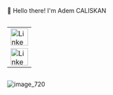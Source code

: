 👋 Hello there! I'm Adem CALISKAN 

<a href="https://git.io/typing-svg"><img src="https://readme-typing-svg.demolab.com?font=Fira+Code&pause=1000&width=435&lines=Welcome+to+my+GITHUB++%F0%9F%91%8B" alt="" /></a>

<table>
    <tr><td colspan="3"><a href="https://github.com/caliskanadem"><img src="https://github.com/caliskanadem/projects.github.io/blob/main/homework/images/github.svg" alt="Linkedin" style="width: 40px; display: inline-block;"></a></td></tr>
    <tr><td colspan="3"><a href="https://https://www.linkedin.com/in/adem-caliskan-03177710a/"><img src="https://github.com/caliskanadem/projects.github.io/blob/main/homework/images/linkedin.svg" alt="Linkedin" style="width: 40px; display: inline-block;"></a></td></tr>
</table>





<img src="https://user-images.githubusercontent.com/5713670/87202985-820dcb80-c2b6-11ea-9f56-7ec461c497c3.gif" alt="" /></a>
<!--
**caliskanadem/caliskanadem** is a ✨ _special_ ✨ repository because its `README.md` (this file) appears on your GitHub profile.

Here are some ideas to get you started:

- 🔭 I’m currently working on ...
- 🌱 I’m currently learning ...
- 👯 I’m looking to collaborate on ...
- 🤔 I’m looking for help with ...
- 💬 Ask me about ...
- 📫 How to reach me: ...
- 😄 Pronouns: ...
- ⚡ Fun fact: ...
-->

![image_720](https://user-images.githubusercontent.com/119426518/204843432-aa450f2a-a11b-4bb9-b734-7e493d645fe3.png)

<!--
<p><h3><img src="https://raw.githubusercontent.com/innng/innng/master/assets/kyubey.gif" alt="" /></a> LINKS:</h3></p>
-->
